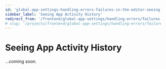 ```yaml
---
id: 'global-app-settings-handling-errors-failures-in-the-editor-seeing-app-activity-history'
sidebar_label: 'Seeing App Activity History'
redirect_from: '/frontend/global-app-settings/handling-errors/failures-in-the-editor/seeing-app-activity-history'
# slug: '/projects/frontend/global-app-settings/handling-errors/failures-in-the-editor/seeing-app-activity-history'
---
```


# Seeing App Activity History

...coming soon.
